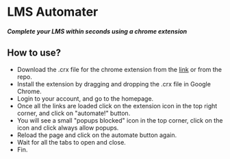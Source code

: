 # LMS Automater
##### Complete your LMS within seconds using a chrome extension

## How to use?
* Download the .crx file for the chrome extension from the [link](https://drive.google.com/file/d/1tPrZAre0UGalNn-CDsPnstaM6Xf0nqcK/view?usp=sharing) or from the repo.
* Install the extension by dragging and dropping the .crx file in Google Chrome.
* Login to your account, and go to the homepage.
* Once all the links are loaded click on the extension icon in the top right corner, and click on "automate!" button.
* You will see a small "popups blocked" icon in the top corner, click on the icon and click always allow popups.
* Reload the page and click on the automate button again.
* Wait for all the tabs to open and close.
* Fin.